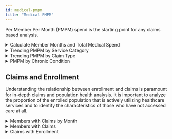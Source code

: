 ```yaml
---
id: medical-pmpm
title: "Medical PMPM"
---
```

Per Member Per Month (PMPM) spend is the starting point for any claims based analysis. 

<details>
  <summary>Calculate Member Months and Total Medical Spend</summary>

```sql
Select 
data_source
, year_month
, cast(sum(medical_paid) as decimal(18,2)) as medical_paid
, count(*) as member_months
, cast(sum(medical_paid)/count(*) as decimal(18,2)) as pmpm
from tuva_synthetic.financial_pmpm.pmpm_prep
group by 
data_source
, year_month
order by data_source
, year_month
```
</details>

<details>
  <summary>Trending PMPM by Service Category</summary>
The pmpm table already breaks out pmpm by service category and groups it at the member month level.

```sql
select *
from financial_pmpm.pmpm_payer
order by 1
```
</details>

<details>
  <summary>Trending PMPM by Claim Type</summary>
Here we calculate PMPM manually by counting member months and joining payments by claim type to them.

```sql
with mm as 
(
select 
data_source
,year_month
,count(*) as member_months
from financial_pmpm.member_months
group by 
data_source
,year_month
)

,medical_claims as (
select 
  mc.data_source
  , to_char(claim_start_date, 'YYYYMM') AS year_month
  , claim_type
  , cast(sum(paid_amount) as decimal(18,2)) AS paid_amount
from core.medical_claim mc
inner join financial_pmpm.member_months mm on mc.patient_id = mm.patient_id
and
mc.data_source = mm.data_source
and
to_char(mc.claim_start_date, 'YYYYMM') = mm.year_month
group by mc.data_source
, to_char(claim_start_date, 'YYYYMM')
, claim_type
)

select mm.data_source
,mm.year_month
,medical_claims.claim_type
,medical_claims.paid_amount
,mm.member_months
,cast(medical_claims.paid_amount / mm.member_months as decimal(18,2)) as pmpm_claim_type
from mm
left join medical_claims on mm.data_source = medical_claims.data_source
and
mm.year_month = medical_claims.year_month
order by mm.data_source
,mm.year_month
,medical_claims.claim_type
```
</details>


<details>
  <summary>PMPM by Chronic Condition</summary>
Here we calculate PMPM by chronic condition. Since members can and do have more than one chronic condition, payments and members months are duplicated. This is useful for comparing spend across chronic conditions, but should be used with caution given the duplication across conditions.

```sql

WITH chronic_condition_members as 
(
select distinct 
patient_id
from chronic_conditions.tuva_chronic_conditions_long
)

,chronic_conditions as (
select patient_id
, condition_family
, condition
from chronic_conditions.tuva_chronic_conditions_long

UNION 

select p.patient_id
, 'No Chronic Conditions' as condition_family
, 'No Chronic Conditions' as Condition
from core.patient p
left join chronic_condition_members ccm on p.patient_id=ccm.patient_id
where ccm.patient_id is null
)

,medical_claims as (
select 
  mc.data_source
  , mc.patient_id
  , to_char(claim_start_date, 'YYYYMM') AS year_month
  , cast(sum(paid_amount) as decimal(18,2)) AS paid_amount
from core.medical_claim mc
inner join financial_pmpm.member_months mm on mc.patient_id = mm.patient_id
and
mc.data_source = mm.data_source
and
to_char(mc.claim_start_date, 'YYYYMM') = mm.year_month
group by mc.data_source
, mc.patient_id
, to_char(claim_start_date, 'YYYYMM')
)

select 
mm.data_source
//,mm.year_month uncomment to view at month level
,cc.condition
,cc.condition_family
,count(*) as member_months
,sum(mc.paid_amount) as paid_amount
,cast(sum(mc.paid_amount) / count(*) as decimal(18,2)) as medical_pmpm
from financial_pmpm.member_months mm
left join chronic_conditions cc on mm.patient_id = cc.patient_id
left join medical_claims mc on mm.patient_id = mc.patient_id
and 
mm.year_month = mc.year_month
and
mm.data_source = mc.data_source
group by 
mm.data_source
//,mm.year_month
,cc.condition
,cc.condition_family
order by member_months desc
```
</details>

## Claims and Enrollment 

Understanding the relationship between enrollment and claims is paramount for in-depth claims and population health analysis. It is important to analyze the proportion of the enrolled population that is actively utilizing healthcare services and to identify the characteristics of those who have not accessed care at all. 


<details>
  <summary>Members with Claims by Month</summary>

```sql

with medical_claim as 
(
select 
  data_source
  , patient_id
  , to_char(claim_start_date, 'YYYYMM') AS year_month
  , cast(sum(paid_amount) as decimal(18,2)) AS paid_amount
from core.medical_claim
GROUP BY data_source
, patient_id
, to_char(claim_start_date, 'YYYYMM')
)

select mm.data_source
, mm.year_month
, sum(case when mc.patient_id is not null then 1 else 0 end) as members_with_claims
, count(*) as total_member_months
, cast(sum(case when mc.patient_id is not null then 1 else 0 end) / count(*) as decimal(18,2)) as percent_members_with_claims
from financial_pmpm.member_months mm 
left join medical_claim mc on mm.patient_id = mc.patient_id
and
mm.data_source = mc.data_source
and
mm.year_month = mc.year_month
group by mm.data_source
, mm.year_month
order by data_source
,year_month
```
</details>

<details>
  <summary>Members with Claims</summary>

```sql
with medical_claims as (
select 
  data_source
  , patient_id
  , cast(sum(paid_amount) as decimal(18,2)) AS paid_amount
from core.medical_claim
GROUP BY data_source
, patient_id
)

, members as (
select distinct patient_id
,data_source
from financial_pmpm.member_months
)

select mm.data_source
,sum(case when mc.patient_id is not null then 1 else 0 end) as members_with_claims
,count(*) as members
,sum(case when mc.patient_id is not null then 1 else 0 end) / count(*) as percentage_with_claims
from members mm
left join medical_claims mc on mc.patient_id = mm.patient_id
and
mc.data_source = mm.data_source
group by mm.data_source
```
</details>

<details>
  <summary>Claims with Enrollment</summary>
  The inverse of the above. Ideally this number will be 100%, but there could be extenuating reasons why not all claims have a corresponding member with enrollment.

  ```sql

select 
  mc.data_source
  , sum(case when mm.patient_id is not null then 1 else 0 end) as claims_with_enrollment
  , count(*) as claims
  , cast(sum(case when mm.patient_id is not null then 1 else 0 end) / count(*) as decimal(18,2)) as percentage_claims_with_enrollment
from core.medical_claim mc
left join financial_pmpm.member_months mm on mc.patient_id = mm.patient_id
and
mc.data_source = mm.data_source
and
to_char(mc.claim_start_date, 'YYYYMM') = mm.year_month
GROUP BY mc.data_source
```
</details>
